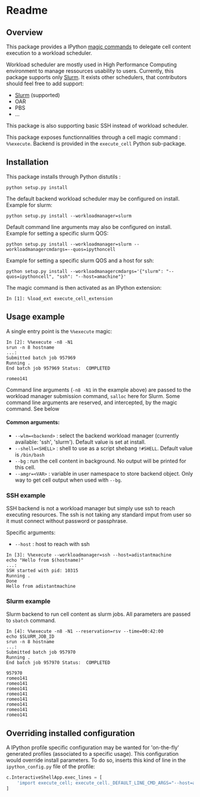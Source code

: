 Readme
======

Overview
--------

This package provides a IPython [magic commands](http://ipython.readthedocs.io/en/stable/interactive/magics.html) to delegate cell content execution to a workload scheduler.

Workload scheduler are mostly used in High Performance Computing environment to manage ressources usability to users. Currently, this package supports only [Slurm](http://slurm). It exists other schedulers, that contributors should feel free to add support:

- [Slurm](http://slurm) (supported)
- OAR
- PBS
- ...

This package is also supporting basic SSH instead of workload scheduler.

This package exposes functionnalities through a cell magic command : `%%execute`. Backend is provided in the `execute_cell` Python sub-package.


Installation
------------

This package installs through Python distutils :

    python setup.py install

The default backend workload scheduler may be configured on install. Example for slurm:

    python setup.py install --workloadmanager=slurm

Default command line arguments may also be configured on install. Example for setting a specific slurm QOS:

    python setup.py install --workloadmanager=slurm --workloadmanagercmdargs=--quos=ipythoncell

Example for setting a specific slurm QOS and a host for ssh:

    python setup.py install --workloadmanagercmdargs='{"slurm": "--quos=ipythoncell", "ssh": "--host=amachine"}'


The magic command is then activated as an IPython extension:

    In [1]: %load_ext execute_cell_extension

Usage example
-------------

A single entry point is the `%%execute` magic:

```text
In [2]: %%execute -n8 -N1
srun -n 8 hostname
...:
Submitted batch job 957969
Running .
End batch job 957969 Status:  COMPLETED

romeo141
```

Command line arguments (`-n8 -N1` in the example above) are passed to the workload manager submission command, `salloc` here for Slurm. Some command line arguments are reserved, and intercepted, by the magic command. See below

#### Common arguments:

- `--wlm=<backend>` : select the backend workload manager (currently available: 'ssh', 'slurm'). Default value is set at install.
- `--shell=<SHELL>` : shell to use as a script shebang `!#SHELL`. Default value is `/bin/bash`
- `--bg` : run the cell content in background. No output will be printed for this cell.
- `--amgr=<VAR>` : variable in user namespace to store backend object. Only way to get cell output when used with `--bg`.


### SSH example

SSH backend is not a workload manager but simply use ssh to reach executing resources. The ssh is not taking any standard imput from user so it must connect without password or passphrase.

Specific arguments:

- `--host` : host to reach with ssh

```text
In [3]: %%execute --workloadmanager=ssh --host=adistantmachine
echo "Hello from $(hostname)"
...:
SSH started with pid: 10315
Running .
Done
Hello from adistantmachine
```


### Slurm example

Slurm backend to run cell content as slurm jobs. All parameters are passed to `sbatch` command.


```text
In [4]: %%execute -n8 -N1 --reservation=rsv --time=00:42:00
echo $SLURM_JOB_ID
srun -n 8 hostname
...:
Submitted batch job 957970
Running .
End batch job 957970 Status:  COMPLETED

957970
romeo141
romeo141
romeo141
romeo141
romeo141
romeo141
romeo141
romeo141
```


## Overriding installed configuration

A IPython profile specific configuration may be wanted for 'on-the-fly' generated profiles (associated to a specific usage). This configuration would override install parameters. To do so, inserts this kind of line in the `ipython_config.py` file of the profile:

```python
c.InteractiveShellApp.exec_lines = [
    'import execute_cell; execute_cell._DEFAULT_LINE_CMD_ARGS="--host=amachine"; execute_cell._DEFAULT_MGR="ssh"'
]
```
